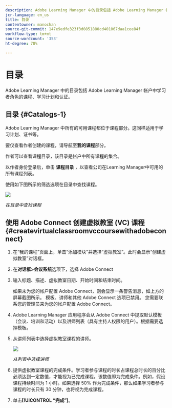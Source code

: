 ```yaml
---
description: Adobe Learning Manager 中的目录包括 Adobe Learning Manager 帐户中学习者角色的课程、学习计划和认证。
jcr-language: en_us
title: 目录
contentowner: manochan
source-git-commit: 147e9edfe323f3d0851880cd401067daa1cee84f
workflow-type: tm+mt
source-wordcount: '353'
ht-degree: 78%

---
```




# 目录

Adobe Learning Manager 中的目录包括 Adobe Learning Manager 帐户中学习者角色的课程、学习计划和认证。

## 目录 {#Catalogs-1}

Adobe Learning Manager 中所有的可用课程都位于课程部分。这同样适用于学习计划、证书等。

要仅查看作者创建的课程，请导航至&#x200B;**我的课程**&#x200B;部分。

作者可以查看课程目录，该目录是帐户中所有课程的集合。

以作者身份登录后，单击 **课程目录** ，以查看公司在Learning Manager中可用的所有课程列表。

使用如下图所示的筛选选项在目录中查找课程。

![](assets/search-options.png)

*在目录中查找课程*

## 使用 Adobe Connect 创建虚拟教室 (VC) 课程 {#createvirtualclassroomvccoursewithadobeconnect}

1. 在“我的课程”页面上，单击“添加模块”并选择“虚拟教室”。此时会显示“创建虚拟教室”对话框。
1. 在&#x200B;**对话框>会议系统**&#x200B;选项下，选择 Adobe Connect
1. 输入标题、描述、虚拟教室日期、开始时间和结束时间。

   如果未为您的帐户配置 Adobe Connect，则会显示一条警告消息，如上方的屏幕截图所示。 模板、讲师和其他 Adobe Connect 选项已禁用。 您需要联系您的管理员来为您的帐户配置 Adobe Connect。

1. Adobe Learning Manager 应用程序会从 Adobe Connect 中提取默认模板（会议、培训和活动）以及讲师列表（具有主持人权限的用户）。根据需要选择模板。

1. 从讲师列表中选择虚拟教室课程的讲师。

   ![](assets/choose-instructor.png)

   *从列表中选择讲师*

1. 提供虚拟教室课程的完成条件。学习者参与课程的时长占课程总时长的百分比必须达到一定数值，才能视为已完成课程。该数值即为完成条件。例如，假设课程持续时间为 1 小时。如果选择 50% 作为完成条件，那么如果学习者参与课程的时长只有 30 分钟，也将视为完成课程。

1. 单击&#x200B;**[!UICONTROL “完成”]**。
